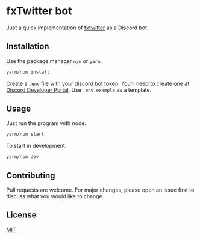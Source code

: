 # fxTwitter bot

Just a quick implementation of [fxtwitter](https://github.com/robinuniverse/twitfix) as a Discord bot.

## Installation

Use the package manager `npm` or `yarn`.

```bash
yarn/npm install 
```

Create a `.env` file with your discord bot token. You'll need to create one at [Discord Developer Portal](https://discord.com/developers).
Use `.env.example` as a template.

## Usage

Just run the program with node.

```bash
yarn/npm start 
```

To start in development.
```bash
yarn/npm dev 
```


## Contributing
Pull requests are welcome. For major changes, please open an issue first to discuss what you would like to change.

## License
[MIT](LICENSE)